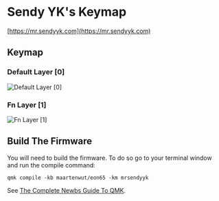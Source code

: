 # Sendy YK's Keymap

[https://mr.sendyyk.com](https://mr.sendyyk.com)

## Keymap

### Default Layer [0]

![Default Layer [0]](https://raw.githubusercontent.com/mrsendyyk/my_qmk/master/eon65/assets/keymap-with-gmk-nines---layer-0.png)

### Fn Layer [1]

![Fn Layer [1]](https://raw.githubusercontent.com/mrsendyyk/my_qmk/master/eon65/assets/keymap-with-gmk-nines---layer-1.png)

## Build The Firmware

You will need to build the firmware. To do so go to your terminal window and run the compile command:

    qmk compile -kb maartenwut/eon65 -km mrsendyyk

See [The Complete Newbs Guide To QMK](https://docs.qmk.fm/#/newbs).

